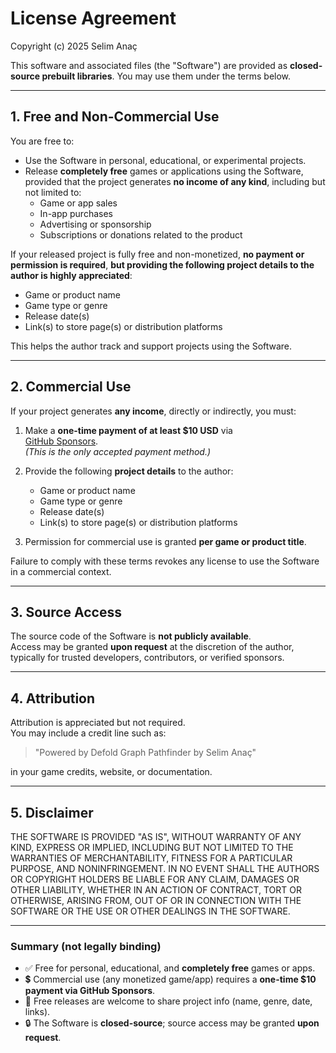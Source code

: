 # License Agreement

Copyright (c) 2025 Selim Anaç

This software and associated files (the "Software") are provided as
**closed-source prebuilt libraries**. You may use them under the terms below.

---

## 1. Free and Non-Commercial Use

You are free to:
- Use the Software in personal, educational, or experimental projects.
- Release **completely free** games or applications using the Software,
  provided that the project generates **no income of any kind**, including but
  not limited to:
  - Game or app sales
  - In-app purchases
  - Advertising or sponsorship
  - Subscriptions or donations related to the product

If your released project is fully free and non-monetized, **no payment or
permission is required**, **but providing the following project details to the
author is highly appreciated**:
  - Game or product name  
  - Game type or genre  
  - Release date(s)  
  - Link(s) to store page(s) or distribution platforms  

This helps the author track and support projects using the Software.

---

## 2. Commercial Use

If your project generates **any income**, directly or indirectly, you must:

1. Make a **one-time payment of at least $10 USD** via  
   [GitHub Sponsors](https://github.com/sponsors/YourUsername).  
   *(This is the only accepted payment method.)*

2. Provide the following **project details** to the author:
   - Game or product name  
   - Game type or genre  
   - Release date(s)  
   - Link(s) to store page(s) or distribution platforms  

3. Permission for commercial use is granted **per game or product title**.

Failure to comply with these terms revokes any license to use the Software in a
commercial context.

---

## 3. Source Access

The source code of the Software is **not publicly available**.  
Access may be granted **upon request** at the discretion of the author, typically
for trusted developers, contributors, or verified sponsors.

---

## 4. Attribution

Attribution is appreciated but not required.  
You may include a credit line such as:

> "Powered by Defold Graph Pathfinder by Selim Anaç"

in your game credits, website, or documentation.

---

## 5. Disclaimer

THE SOFTWARE IS PROVIDED "AS IS", WITHOUT WARRANTY OF ANY KIND, EXPRESS OR
IMPLIED, INCLUDING BUT NOT LIMITED TO THE WARRANTIES OF MERCHANTABILITY,
FITNESS FOR A PARTICULAR PURPOSE, AND NONINFRINGEMENT. IN NO EVENT SHALL THE
AUTHORS OR COPYRIGHT HOLDERS BE LIABLE FOR ANY CLAIM, DAMAGES OR OTHER
LIABILITY, WHETHER IN AN ACTION OF CONTRACT, TORT OR OTHERWISE, ARISING FROM,
OUT OF OR IN CONNECTION WITH THE SOFTWARE OR THE USE OR OTHER DEALINGS IN THE
SOFTWARE.

---

### Summary (not legally binding)

- ✅ Free for personal, educational, and **completely free** games or apps.  
- 💲 Commercial use (any monetized game/app) requires a **one-time $10 payment via GitHub Sponsors**.  
- 📩 Free releases are welcome to share project info (name, genre, date, links).  
- 🔒 The Software is **closed-source**; source access may be granted **upon request**.